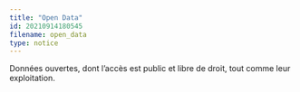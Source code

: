 ```yaml
---
title: "Open Data"
id: 20210914180545
filename: open_data
type: notice
---
```


Données ouvertes, dont l’accès est public et libre de droit, tout comme leur exploitation.

